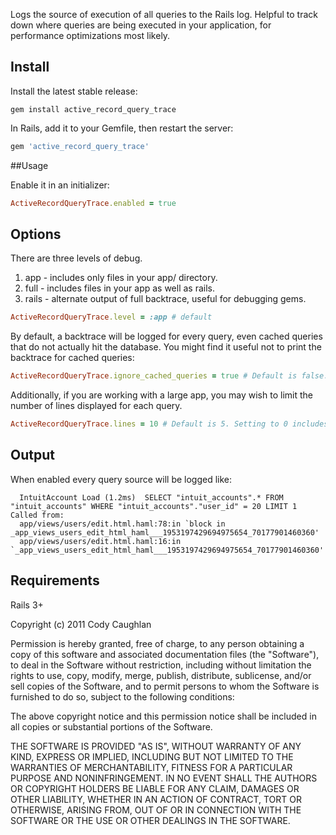Logs the source of execution of all queries to the Rails log. Helpful to track down where queries are being executed in your application, for performance optimizations most likely.

## Install

Install the latest stable release:

`gem install active_record_query_trace`

In Rails, add it to your Gemfile, then restart the server:

```ruby
gem 'active_record_query_trace'
```

##Usage

Enable it in an initializer:

```ruby
ActiveRecordQueryTrace.enabled = true
```

## Options

There are three levels of debug.

1. app - includes only files in your app/ directory.
2. full - includes files in your app as well as rails.
3. rails - alternate output of full backtrace, useful for debugging gems.

```ruby
ActiveRecordQueryTrace.level = :app # default
```

By default, a backtrace will be logged for every query, even cached queries that do not actually hit the database. You might find it useful not to print the backtrace for cached queries:

```ruby
ActiveRecordQueryTrace.ignore_cached_queries = true # Default is false.
```

Additionally, if you are working with a large app, you may wish to limit the number of lines displayed for each query.

```ruby
ActiveRecordQueryTrace.lines = 10 # Default is 5. Setting to 0 includes entire trace.
```

## Output

When enabled every query source will be logged like:

```
  IntuitAccount Load (1.2ms)  SELECT "intuit_accounts".* FROM "intuit_accounts" WHERE "intuit_accounts"."user_id" = 20 LIMIT 1
Called from:
  app/views/users/edit.html.haml:78:in `block in _app_views_users_edit_html_haml___1953197429694975654_70177901460360'
  app/views/users/edit.html.haml:16:in `_app_views_users_edit_html_haml___1953197429694975654_70177901460360'
```

Requirements
------------
Rails 3+

Copyright (c) 2011 Cody Caughlan

Permission is hereby granted, free of charge, to any person obtaining
a copy of this software and associated documentation files (the
"Software"), to deal in the Software without restriction, including
without limitation the rights to use, copy, modify, merge, publish,
distribute, sublicense, and/or sell copies of the Software, and to
permit persons to whom the Software is furnished to do so, subject to
the following conditions:

The above copyright notice and this permission notice shall be
included in all copies or substantial portions of the Software.

THE SOFTWARE IS PROVIDED "AS IS", WITHOUT WARRANTY OF ANY KIND,
EXPRESS OR IMPLIED, INCLUDING BUT NOT LIMITED TO THE WARRANTIES OF
MERCHANTABILITY, FITNESS FOR A PARTICULAR PURPOSE AND
NONINFRINGEMENT. IN NO EVENT SHALL THE AUTHORS OR COPYRIGHT HOLDERS BE
LIABLE FOR ANY CLAIM, DAMAGES OR OTHER LIABILITY, WHETHER IN AN ACTION
OF CONTRACT, TORT OR OTHERWISE, ARISING FROM, OUT OF OR IN CONNECTION
WITH THE SOFTWARE OR THE USE OR OTHER DEALINGS IN THE SOFTWARE.
